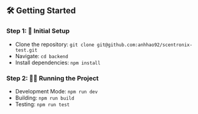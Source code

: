 ## 🛠️ Getting Started

### Step 1: 🚀 Initial Setup

- Clone the repository: `git clone git@github.com:anhhao92/scentronix-test.git`
- Navigate: `cd backend`
- Install dependencies: `npm install`

### Step 2: 🏃‍♂️ Running the Project

- Development Mode: `npm run dev`
- Building: `npm run build`
- Testing: `npm run test`
